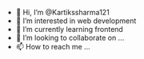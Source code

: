 - 👋 Hi, I’m @Kartikssharma121
- 👀 I’m interested in web development
- 🌱 I’m currently learning frontend
- 💞️ I’m looking to collaborate on ...
- 📫 How to reach me ...

<!---
Kartikssharma121/Kartikssharma121 is a ✨ special ✨ repository because its `README.md` (this file) appears on your GitHub profile.
You can click the Preview link to take a look at your changes.
--->

